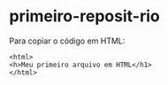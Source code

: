 # primeiro-reposit-rio

Para  copiar o  código  em  HTML:
```
<html>
<h>Meu primeiro arquivo em HTML</h1>
</html>
```

  
  

